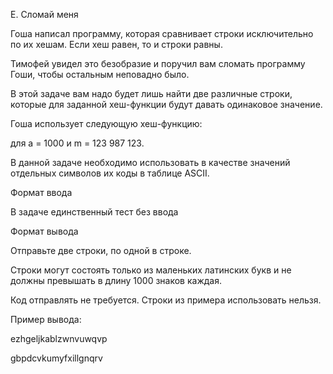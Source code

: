 E. Сломай меня

Гоша написал программу, которая сравнивает строки исключительно по их хешам. Если хеш равен, то и строки равны. 

Тимофей увидел это безобразие и поручил вам сломать программу Гоши, чтобы остальным неповадно было.

В этой задаче вам надо будет лишь найти две различные строки, которые для заданной хеш-функции будут давать одинаковое значение.

Гоша использует следующую хеш-функцию:


для a = 1000 и m = 123 987 123.

В данной задаче необходимо использовать в качестве значений отдельных символов их коды в таблице ASCII.

Формат ввода

В задаче единственный тест без ввода

Формат вывода

Отправьте две строки, по одной в строке.

Строки могут состоять только из маленьких латинских букв и не должны превышать в длину 1000 знаков каждая. 

Код отправлять не требуется. Строки из примера использовать нельзя.

Пример вывода:

ezhgeljkablzwnvuwqvp

gbpdcvkumyfxillgnqrv